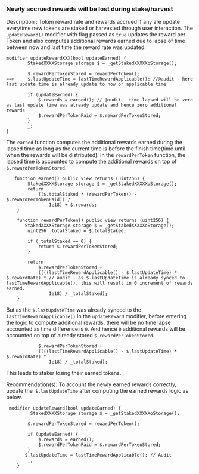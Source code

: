 ### Newly accrued rewards will be lost during stake/harvest ###


Description : Token reward rate and rewards accrued if any are update everytime new tokens are staked or harvested through user interaction. The `updateReward()` modifier with flag passed as `true` updates the reward per Token and also computes additional rewards earned due to lapse of time between now and last time the reward rate was updated. 

```solidity
modifier updateRewardXXX(bool updateEarned) {
        StakedXXXXStorage storage $ = _getStakedXXXXXoStorage();

        $.rewardPerTokenStored = rewardPerToken();
==>     $.lastUpdateTime = lastTimeRewardApplicable(); //@audit - here last update time is already update to now or applicable time

        if (updateEarned) {
            $.rewards = earned(); // @audit - time lapsed will be zero as last update time was already update and hence zero additional rewards
            $.rewardPerTokenPaid = $.rewardPerTokenStored;
        }
        _;
}
```
The `earned` function computes the additional rewards earned during the lapsed time as long as the current time is before the finish time(time until when the rewards will be distributed). In the `rewardPerToken` function, the lapsed time is accounted to compute the additional rewards on top of  `$.rewardPerTokenStored`.

```solidity
   function earned() public view returns (uint256) {
        StakedXXXXStorage storage $ = _getStakedXXXXXoStorage();
        return
            (($.totalStaked * (rewardPerToken() - $.rewardPerTokenPaid)) /
                1e18) + $.rewards;
    }
  
    function rewardPerToken() public view returns (uint256) {
       StakedXXXXStorage storage $ = _getStakedXXXXXoStorage();
        uint256 _totalStaked = $.totalStaked;

        if (_totalStaked == 0) {
            return $.rewardPerTokenStored;
        }

        return
            $.rewardPerTokenStored +
            ((((lastTimeRewardApplicable() - $.lastUpdateTime) * $.rewardRate) * // audit - as $.lastUpdateTime is already synced to lastTimeRewardApplicable(), this will result in 0 increment of rewards earned.
                1e18) / _totalStaked);
    }

```
But as the `$.lastUpdateTime` was already synced to the `lastTimeRewardApplicable()` in the `updateReward` modifier, before entering the logic to compute additional rewards,  there will be no time lapse accounted as time difference is `0`. And hence `0` additional rewards will be accounted on top of already stored `$.rewardPerTokenStored`.

```solidity
            $.rewardPerTokenStored +
            ((((lastTimeRewardApplicable() - $.lastUpdateTime) * $.rewardRate) *
                1e18) / _totalStaked);
```
This leads to staker losing their earned tokens.


Recommendation(s):
To account the newly earned rewards correctly, update the` $.lastUpdateTime` after computing the earned rewards logic as below.

```solidity
 modifier updateReward(bool updateEarned) {
         StakedXXXXStorage storage $ = _getStakedXXXXXoStorage();

        $.rewardPerTokenStored = rewardPerToken();
       
        if (updateEarned) {
            $.rewards = earned();
            $.rewardPerTokenPaid = $.rewardPerTokenStored;
        }
       $.lastUpdateTime = lastTimeRewardApplicable(); // Audit
        _;
    }
```

